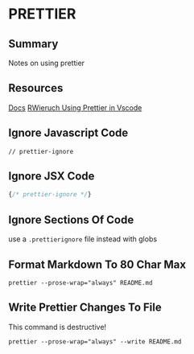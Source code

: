 # PRETTIER

## Summary

Notes on using prettier

## Resources

[Docs](https://prettier.io/docs/en/ignore.html)
[RWieruch Using Prettier in Vscode](https://www.robinwieruch.de/how-to-use-prettier-vscode)

## Ignore Javascript Code

```
// prettier-ignore
```

## Ignore JSX Code

```jsx
{/* prettier-ignore */}
```

## Ignore Sections Of Code

use a `.prettierignore` file instead with globs

## Format Markdown To 80 Char Max

```
prettier --prose-wrap="always" README.md
```

## Write Prettier Changes To File

This command is destructive!

```
prettier --prose-wrap="always" --write README.md
```
